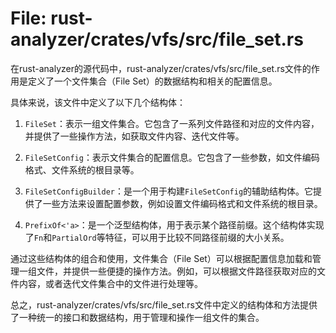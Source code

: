 # File: rust-analyzer/crates/vfs/src/file_set.rs

在rust-analyzer的源代码中，rust-analyzer/crates/vfs/src/file_set.rs文件的作用是定义了一个文件集合（File Set）的数据结构和相关的配置信息。

具体来说，该文件中定义了以下几个结构体：

1. `FileSet`：表示一组文件集合。它包含了一系列文件路径和对应的文件内容，并提供了一些操作方法，如获取文件内容、迭代文件等。

2. `FileSetConfig`：表示文件集合的配置信息。它包含了一些参数，如文件编码格式、文件系统的根目录等。

3. `FileSetConfigBuilder`：是一个用于构建`FileSetConfig`的辅助结构体。它提供了一些方法来设置配置参数，例如设置文件编码格式和文件系统的根目录。

4. `PrefixOf<'a>`：是一个泛型结构体，用于表示某个路径前缀。这个结构体实现了`Fn`和`PartialOrd`等特征，可以用于比较不同路径前缀的大小关系。

通过这些结构体的组合和使用，文件集合（File Set）可以根据配置信息加载和管理一组文件，并提供一些便捷的操作方法。例如，可以根据文件路径获取对应的文件内容，或者迭代文件集合中的文件进行处理等。

总之，rust-analyzer/crates/vfs/src/file_set.rs文件中定义的结构体和方法提供了一种统一的接口和数据结构，用于管理和操作一组文件的集合。

